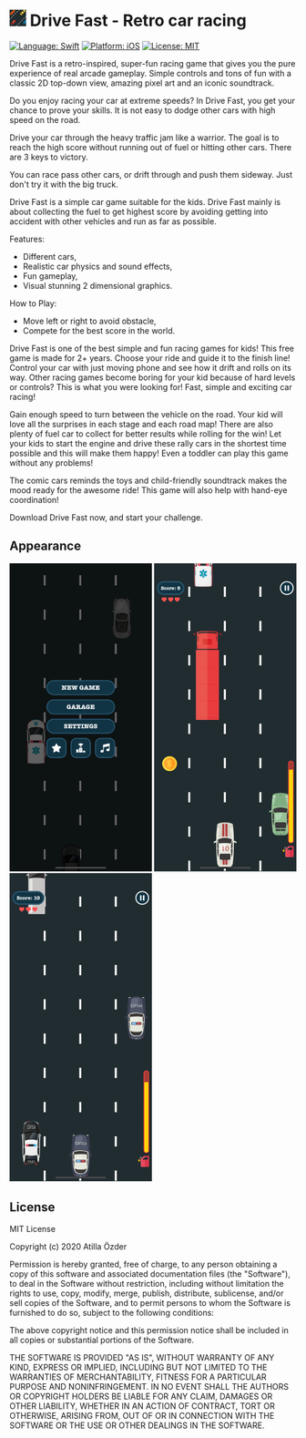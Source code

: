 # ![alt text][logo] Drive Fast - Retro car racing
[logo]: https://github.com/atillaozder/drivefast-ios/blob/master/DriveFast/Resources/Assets.xcassets/AppIcon.appiconset/Icon-29.png "Drive Fast - Retro car racing"

[![Language: Swift](https://img.shields.io/badge/language-Swift-orange.svg)](https://developer.apple.com/swift/) [![Platform: iOS](https://img.shields.io/badge/platform-iOS-000000.svg)](https://cocoapods.org/) [![License: MIT](https://img.shields.io/badge/License-MIT-green.svg)](https://opensource.org/licenses/MIT)


Drive Fast is a retro-inspired, super-fun racing game that gives you the pure experience of real arcade gameplay. Simple controls and tons of fun with a classic 2D top-down view, amazing pixel art and an iconic soundtrack.

Do you enjoy racing your car at extreme speeds? In Drive Fast, you get your chance to prove your skills. It is not easy to dodge other cars with high speed on the road.

Drive your car through the heavy traffic jam like a warrior. The goal is to reach the high score without running out of fuel or hitting other cars. There are 3 keys to victory.

You can race pass other cars, or drift through and push them sideway. Just don't try it with the big truck. 

Drive Fast is a simple car game suitable for the kids. Drive Fast mainly is about collecting the fuel to get highest score by avoiding getting into accident with other vehicles and run as far as possible.

Features:
- Different cars,
- Realistic car physics and sound effects,
- Fun gameplay,
- Visual stunning 2 dimensional graphics.

How to Play:
- Move left or right to avoid obstacle,
- Compete for the best score in the world.

Drive Fast is one of the best simple and fun racing games for kids! This free game is made for 2+ years. Choose your ride and guide it to the finish line! Control your car with just moving phone and see how it drift and rolls on its way. Other racing games become boring for your kid because of hard levels or controls? This is what you were looking for! Fast, simple and exciting car racing!

Gain enough speed to turn between the vehicle on the road. Your kid will love all the surprises in each stage and each road map! There are also plenty of fuel car to collect for better results while rolling for the win! Let your kids to start the engine and drive these rally cars in the shortest time possible and this will make them happy! Even a toddler can play this game without any problems!

The comic cars reminds the toys and child-friendly soundtrack makes the mood ready for the awesome ride! This game will also help with hand-eye coordination!

Download Drive Fast now, and start your challenge.

## Appearance

<p>
  <img src="https://github.com/atillaozder/drivefast-ios/blob/master/resources/screenshots/iphoneX/iphoneX1.png" alt="gameplay_1" width="250">
  <img src="https://github.com/atillaozder/drivefast-ios/blob/master/resources/screenshots/iphoneX/iphoneX3.png" alt="gameplay_2" width="250">
  <img src="https://github.com/atillaozder/drivefast-ios/blob/master/resources/screenshots/iphoneX/iphoneX5.png" alt="gameplay_3" width="250">
</p>

## License

MIT License

Copyright (c) 2020 Atilla Özder

Permission is hereby granted, free of charge, to any person obtaining a copy
of this software and associated documentation files (the "Software"), to deal
in the Software without restriction, including without limitation the rights
to use, copy, modify, merge, publish, distribute, sublicense, and/or sell
copies of the Software, and to permit persons to whom the Software is
furnished to do so, subject to the following conditions:

The above copyright notice and this permission notice shall be included in all
copies or substantial portions of the Software.

THE SOFTWARE IS PROVIDED "AS IS", WITHOUT WARRANTY OF ANY KIND, EXPRESS OR
IMPLIED, INCLUDING BUT NOT LIMITED TO THE WARRANTIES OF MERCHANTABILITY,
FITNESS FOR A PARTICULAR PURPOSE AND NONINFRINGEMENT. IN NO EVENT SHALL THE
AUTHORS OR COPYRIGHT HOLDERS BE LIABLE FOR ANY CLAIM, DAMAGES OR OTHER
LIABILITY, WHETHER IN AN ACTION OF CONTRACT, TORT OR OTHERWISE, ARISING FROM,
OUT OF OR IN CONNECTION WITH THE SOFTWARE OR THE USE OR OTHER DEALINGS IN THE
SOFTWARE.
